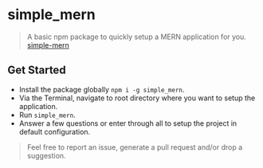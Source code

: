 # simple_mern

> A basic npm package to quickly setup a MERN application for you.
[simple-mern](https://www.npmjs.com/package/simple_mern)

## Get Started
* Install the package globally `npm i -g simple_mern`.
* Via the Terminal, navigate to root directory where you want to setup the application.
* Run `simple_mern`.
* Answer a few questions or enter through all to setup the project in default configuration.

> Feel free to report an issue, generate a pull request and/or drop a suggestion.
